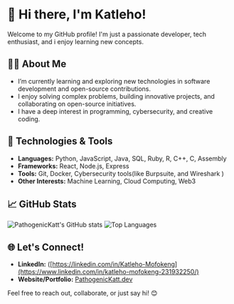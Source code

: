 # 👋 Hi there, I'm Katleho!

Welcome to my GitHub profile! I'm just a passionate developer, tech enthusiast, and i enjoy learning new concepts.



## 🧑‍💻 About Me
-  I’m currently learning and exploring new technologies in software development and open-source contributions.
-  I enjoy solving complex problems, building innovative projects, and collaborating on open-source initiatives.
-  I have a deep interest in programming, cybersecurity, and creative coding.



## 🔧 Technologies & Tools
- **Languages:** Python, JavaScript, Java, SQL, Ruby, R, C++, C, Assembly
- **Frameworks:** React, Node.js, Express
- **Tools:** Git, Docker, Cybersecurity tools(like Burpsuite, and Wireshark )
- **Other Interests:** Machine Learning, Cloud Computing, Web3



## 📈 GitHub Stats
![PathogenicKatt's GitHub stats](https://github-readme-stats.vercel.app/api?username=PathogenicKatt&show_icons=true&theme=radical)
![Top Languages](https://github-readme-stats.vercel.app/api/top-langs/?username=PathogenicKatt&layout=compact&theme=radical)



## 🌐 Let's Connect!
- **LinkedIn:** ([https://linkedin.com/in/Katleho-Mofokeng](https://www.linkedin.com/in/katleho-mofokeng-231932250/)
- **Website/Portfolio:** [PathogenicKatt.dev](https://PathogenicKatt.github.io)

Feel free to reach out, collaborate, or just say hi! 😊
